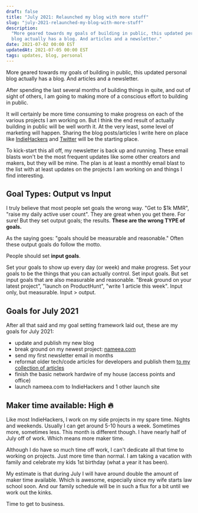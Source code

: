 ```yaml
---
draft: false
title: "July 2021: Relaunched my blog with more stuff"
slug: "july-2021-relaunched-my-blog-with-more-stuff"
description:
  "More geared towards my goals of building in public, this updated personal
  blog actually has a blog. And articles and a newsletter."
date: 2021-07-02 00:00 EST
updatedAt: 2021-07-05 00:00 EST
tags: updates, blog, personal
---
```


More geared towards my goals of building in public, this updated personal blog
actually has a blog. And articles and a newsletter.

After spending the last several months of building things in quite, and out of
sight of others, I am going to making more of a conscious effort to building in
public.

It will certainly be more time consuming to make progress on each of the various
projects I am working on. But I think the end result of actually building in
public will be well worth it. At the very least, some level of marketing will
happen. Sharing the blog posts/articles I write here on place like
[IndieHackers](https://indiehackers.com/nickfrosty) and
[Twitter](https://twitter.com/nickfrosty) will be the starting place.

To kick-start this all off, my newsletter is back up and running. These email
blasts won't be the most frequent updates like some other creators and makers,
but they will be mine. The plan is at least a monthly email blast to the list
with at least updates on the projects I am working on and things I find
interesting.

## Goal Types: Output vs Input

I truly believe that most people set goals the wrong way. "Get to $1k MMR",
"raise my daily active user count". They are great when you get there. For sure!
But they set output goals; the results. **These are the wrong TYPE of goals.**

As the saying goes: "goals should be measurable and reasonable." Often these
output goals do follow the motto.

People should set **input goals**.

Set your goals to show up every day (or week) and make progress. Set your goals
to be the things that you can actually control. Set input goals. But set input
goals that are also measurable and reasonable. "Break ground on your latest
project", "launch on ProductHunt", "write 1 article this week". Input only, but
measurable. Input > output.

## Goals for July 2021

After all that said and my goal setting framework laid out, these are my goals
for July 2021:

- update and publish my new blog
- break ground on my newest project: [nameea.com](https://nameea.com)
- send my first newsletter email in months
- reformat older tech/code articles for developers and publish them
  [to my collection of articles](/articles)
- finish the basic network hardwire of my house (access points and office)
- launch nameea.com to IndieHackers and 1 other launch site

## Maker time available: High 🔥

Like most IndieHackers, I work on my side projects in my spare time. Nights and
weekends. Usually I can get around 5-10 hours a week. Sometimes more, sometimes
less. This month is different though. I have nearly half of July off of work.
Which means more maker time.

Although I do have so much time off work, I can't dedicate all that time to
working on projects. Just more time than normal. I am taking a vacation with
family and celebrate my kids 1st birthday (what a year it has been).

My estimate is that during July I will have around double the amount of maker
time available. Which is awesome, especially since my wife starts law school
soon. And our family schedule will be in such a flux for a bit until we work out
the kinks.

Time to get to business.
